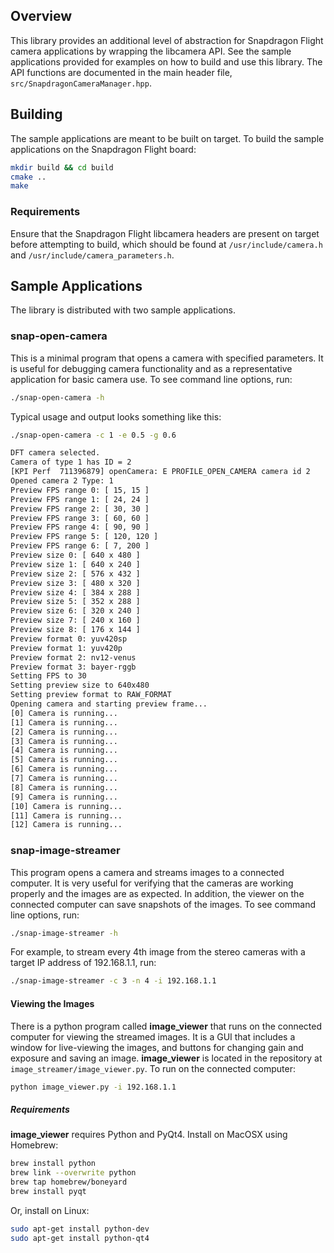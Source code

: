 ## Overview
This library provides an additional level of abstraction for Snapdragon Flight camera applications by wrapping the libcamera API. See the sample applications provided for examples on how to build and use this library. The API functions are documented in the main header file, `src/SnapdragonCameraManager.hpp`.

## Building
The sample applications are meant to be built on target. To build the sample applications on the Snapdragon Flight board:
```bash
mkdir build && cd build
cmake ..
make
```

### Requirements
Ensure that the Snapdragon Flight libcamera headers are present on target before attempting to build, which should be found at `/usr/include/camera.h` and `/usr/include/camera_parameters.h`.

## Sample Applications
The library is distributed with two sample applications.

### snap-open-camera
This is a minimal program that opens a camera with specified parameters. It is useful for debugging camera functionality and as a representative application for basic camera use. To see command line options, run:
```bash
./snap-open-camera -h
```

Typical usage and output looks something like this:
```bash
./snap-open-camera -c 1 -e 0.5 -g 0.6

DFT camera selected.
Camera of type 1 has ID = 2
[KPI Perf  711396879] openCamera: E PROFILE_OPEN_CAMERA camera id 2
Opened camera 2 Type: 1
Preview FPS range 0: [ 15, 15 ]
Preview FPS range 1: [ 24, 24 ]
Preview FPS range 2: [ 30, 30 ]
Preview FPS range 3: [ 60, 60 ]
Preview FPS range 4: [ 90, 90 ]
Preview FPS range 5: [ 120, 120 ]
Preview FPS range 6: [ 7, 200 ]
Preview size 0: [ 640 x 480 ]
Preview size 1: [ 640 x 240 ]
Preview size 2: [ 576 x 432 ]
Preview size 3: [ 480 x 320 ]
Preview size 4: [ 384 x 288 ]
Preview size 5: [ 352 x 288 ]
Preview size 6: [ 320 x 240 ]
Preview size 7: [ 240 x 160 ]
Preview size 8: [ 176 x 144 ]
Preview format 0: yuv420sp
Preview format 1: yuv420p
Preview format 2: nv12-venus
Preview format 3: bayer-rggb
Setting FPS to 30
Setting preview size to 640x480
Setting preview format to RAW_FORMAT
Opening camera and starting preview frame...
[0] Camera is running...
[1] Camera is running...
[2] Camera is running...
[3] Camera is running...
[4] Camera is running...
[5] Camera is running...
[6] Camera is running...
[7] Camera is running...
[8] Camera is running...
[9] Camera is running...
[10] Camera is running...
[11] Camera is running...
[12] Camera is running...
```

### snap-image-streamer
This program opens a camera and streams images to a connected computer. It is very useful for verifying that the cameras are working properly and the images are as expected. In addition, the viewer on the connected computer can save snapshots of the images. To see command line options, run:
```bash
./snap-image-streamer -h
```

For example, to stream every 4th image from the stereo cameras with a target IP address of 192.168.1.1, run:
```bash
./snap-image-streamer -c 3 -n 4 -i 192.168.1.1
```

#### Viewing the Images
There is a python program called **image_viewer** that runs on the connected computer for viewing the streamed images. It is a GUI that includes a window for live-viewing the images, and buttons for changing gain and exposure and saving an image. **image_viewer** is located in the repository at `image_streamer/image_viewer.py`. To run on the connected computer:
```bash
python image_viewer.py -i 192.168.1.1
```

##### Requirements
**image_viewer** requires Python and PyQt4. Install on MacOSX using Homebrew:
```bash
brew install python
brew link --overwrite python
brew tap homebrew/boneyard
brew install pyqt
```

Or, install on Linux:
```bash
sudo apt-get install python-dev
sudo apt-get install python-qt4
```

